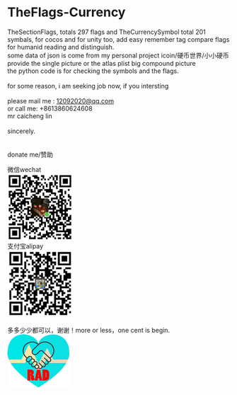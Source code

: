 # TheFlags-Currency
TheSectionFlags, totals 297 flags and TheCurrencySymbol total 201 symbals, for cocos and for unity too, add easy remember tag compare flags for humanid reading and distinguish.<br/>
some data of json is come from my personal project icoin/硬币世界/小小硬币<br/>
provide the single picture or the atlas plist big compound picture <br/>
the python code is for checking the symbols and the flags.<br/>
<br/>
for some reason, i am seeking job now,  if you intersting<br/>
<br/>
please mail me : 12092020@qq.com<br/>
or call me: +8613860624608<br/>
mr caicheng lin<br/>
<br/>
sincerely.
<br/>
<br/>
<br/>
donate me/赞助
<div>
    <div class="left">微信wechat<br/><img src="doc/cc_wx.png" height="150" width="148" /></div>
    <div class="left">支付宝alipay<br/><img src="doc/cc_zfb.png" height="150" width="148" /></div>
    <div class="left"><br/>多多少少都可以，谢谢！more or less，one cent is begin.</div>    
    <div class="left"><img src="doc/heart2.png" height="120" width="140" /></div>
    <!--div>
        <br/>工作时间 <br/> 周一至周五 ：8:30-17:30 <br/> 周六至周日 ：9:30-16:00 <br/> 联系方式 <br/> 林先生：13061660452 <br/> QQ：45030013 <br/> mail：45030013@qq.com <br/> 备案：沪ICP备16041167 <br/>
    </div-->
</div>